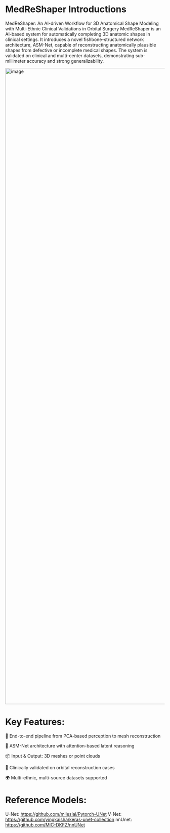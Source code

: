 # MedReShaper Introductions
MedReShaper: An AI-driven Workflow for 3D Anatomical Shape Modeling with Multi-Ethnic Clinical Validations in Orbital Surgery
MedReShaper is an AI-based system for automatically completing 3D anatomic shapes in clinical settings. It introduces a novel fishbone-structured network architecture, ASM-Net, capable of reconstructing anatomically plausible shapes from defective or incomplete medical shapes. The system is validated on clinical and multi-center datasets, demonstrating sub-millimeter accuracy and strong generalizability.

<img width="3482" height="2011" alt="image" src="https://github.com/user-attachments/assets/05009b81-fdf2-4782-ba55-25fd6024391b" />

# Key Features:

🧩 End-to-end pipeline from PCA-based perception to mesh reconstruction

🧠 ASM-Net architecture with attention-based latent reasoning

📦 Input & Output: 3D meshes or point clouds

🔬 Clinically validated on orbital reconstruction cases

🌍 Multi-ethnic, multi-source datasets supported

# Reference Models:
U-Net:   https://github.com/milesial/Pytorch-UNet
V-Net:   https://github.com/yingkaisha/keras-unet-collection
nnUnet:  https://github.com/MIC-DKFZ/nnUNet


